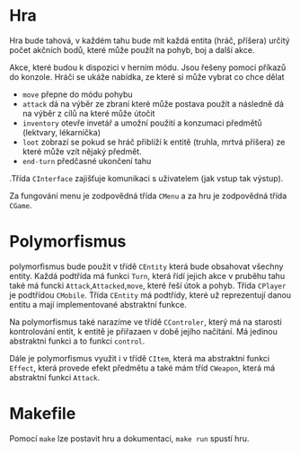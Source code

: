 # Hra

Hra bude tahová, v každém tahu bude mít každá entita (hráč, příšera) určitý počet akčních bodů, které může použít na
pohyb, boj a další akce.

Akce, které budou k dispozici v herním módu. Jsou řešeny pomocí příkazů do konzole. Hráči se ukáže nabídka, ze které si
může vybrat co chce dělat

- `move` přepne do módu pohybu
- `attack` dá na výběr ze zbraní které může postava použít a následně dá na výběr z cílů na které může útočit
- `inventory` otevře invetář a umožní použití a konzumaci předmětů (lektvary, lékarnička)
- `loot` zobrazí se pokud se hráč přiblíží k entitě (truhla, mrtvá příšera) ze které může vzít nějaký předmět.
- `end-turn` předčasné ukončení tahu

.Třída `CInterface` zajišťuje komunikaci s uživatelem (jak vstup tak výstup).

Za fungování menu je zodpovědná třída `CMenu` a za hru je zodpovědná třída `CGame`.

# Polymorfismus

polymorfismus bude použit v třídě `CEntity` která bude obsahovat všechny entity. Každá podtřída má funkci `Turn`, která
řídí jejich akce v pruběhu tahu také má funcki  `Attack`,`Attacked`,`move`, které řeší útok a pohyb. Třída `CPlayer` je
podtřídou `CMobile`. Třída `CEntity` má podtřídy, které už reprezentují danou entitu a mají implementované abstraktní
funkce.

Na polymorfismus také narazíme ve třídě `CControler`, který má na starosti kontrolování entit, k entitě je přiřazaen v
době jejího načítání. Má jedinou abstraktni funkci a to funkci `control`.

Dále je polymorfismus využit i v třídě `CItem`, která ma abstraktní funkci `Effect`, která provede efekt předmětu a také
mám tříd `CWeapon`, která má abstraktní funkci `Attack`.


# Makefile

Pomocí `make` lze postavit hru a dokumentaci, `make run` spustí hru. 

